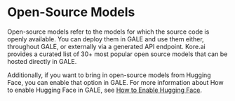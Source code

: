 # Open-Source Models

Open-source models refer to the models for which the source code is openly available. You can deploy them in GALE and use them either, throughout GALE, or externally via a generated API endpoint. Kore.ai provides a curated list of 30+ most popular open source models that can be hosted directly in GALE. 

Additionally, if you want to bring in open-source models from Hugging Face, you can enable that option in GALE. For more information about How to enable Hugging Face in GALE, see [How to Enable Hugging Face](../../integrations/how-to-to-enable-hugging-face.md).